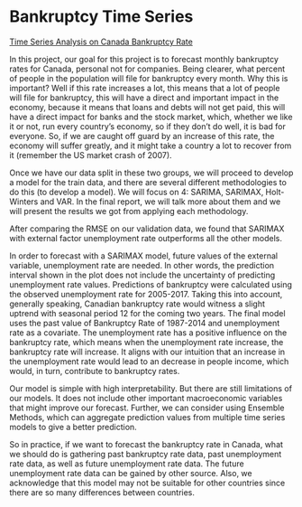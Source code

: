 # Bankruptcy Time Series

[Time Series Analysis on Canada Bankruptcy Rate](Canadian-bankruptcy-rate-predict.pdf)

In this project, our goal for this project is to forecast monthly bankruptcy rates for Canada, personal not for companies. Being clearer, what percent of people in the population will file for bankruptcy every month. Why this is important? Well if this rate increases a lot, this means that a lot of people will file for bankruptcy, this will have a direct and important impact in the economy, because it means that loans and debts will not get paid, this will have a direct impact for banks and the stock market, which, whether we like it or not, run every country’s economy, so if they don’t do well, it is bad for everyone. So, if we are caught off guard by an increase of this rate, the economy will suffer greatly, and it might take a country a lot to recover from it (remember the US market crash of 2007).

Once we have our data split in these two groups, we will proceed to develop a model for the train data, and there are several different methodologies to do this (to develop a model). We will focus on 4: SARIMA, SARIMAX, Holt-Winters and VAR. In the final report, we will talk more about them and we will present the results we got from applying each methodology.

After comparing the RMSE on our validation data, we found that SARIMAX with external factor unemployment rate outperforms all the other models.

In order to forecast with a SARIMAX model, future values of the external variable, unemployment rate are needed. In other words, the prediction interval shown in the plot does not include the uncertainty of predicting unemployment rate values. Predictions of bankruptcy were calculated using the observed unemployment rate for 2005-2017. Taking this into account, generally speaking, Canadian bankruptcy rate would witness a slight uptrend with seasonal period 12 for the coming two years.
The final model uses the past value of Bankruptcy Rate of 1987-2014 and unemployment rate as a covariate. The unemployment rate has a positive influence on the bankruptcy rate, which means when the unemployment rate increase, the bankruptcy rate will increase. It aligns with our intuition that an increase in the unemployment rate would lead to an decrease in people income, which would, in turn, contribute to bankruptcy rates.

Our model is simple with high interpretability. But there are still limitations of our models. It does not include other important macroeconomic variables that might improve our forecast. Further, we can consider using Ensemble Methods, which can aggregate prediction values from multiple time series models to give a better prediction.

So in practice, if we want to forecast the bankruptcy rate in Canada, what we should do is gathering past bankruptcy rate data, past unemployment rate data, as well as future unemployment rate data. The future unemployment rate data can be gained by other source. Also, we acknowledge that this model may not be suitable for other countries since there are so many differences between countries.

